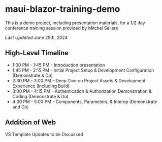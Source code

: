 # maui-blazor-training-demo
This is a demo project, including presentation materials, for a 1/2 day conference training session provided by Mitchel Sellers

*Last Updated* June 25th, 2024

## High-Level Timeline

* 1:00 PM - 1:45 PM - Introduction presentation
* 1:45 PM - 2:15 PM - Initial Project Setup & Development Configuration (Demonstrate & Do)
* 2:30 PM - 3:00 PM - Deep Dive on Project Assets & Development Experience (Including Build)
* 3:00 PM - 4:15 PM - Authentication & Authorization Demonstration & Coding (Demonstrate & Do)
* 4:30 PM - 5:00 PM - Components, Parameters, & Interop (Demonstrate and Do)

## Addition of Web

VS Template Updates to be Discussed